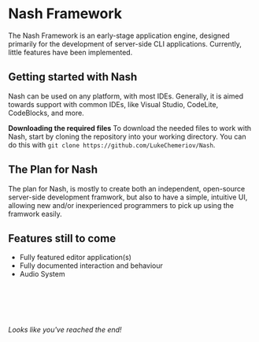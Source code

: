 # Nash Framework

The Nash Framework is an early-stage application engine, designed primarily for the development of server-side CLI applications. Currently, little features have been implemented.

## Getting started with Nash

Nash can be used on any platform, with most IDEs. Generally, it is aimed towards support with common IDEs, like Visual Studio, CodeLite, CodeBlocks, and more.

**Downloading the required files**
To download the needed files to work with Nash, start by cloning the repository into your working directory. You can do this with `git clone https://github.com/LukeChemeriov/Nash`.

## The Plan for Nash

The plan for Nash, is mostly to create both an independent, open-source server-side development framwork, but also to have a simple, intuitive UI, allowing new and/or inexperienced programmers to pick up using the framwork easily.

## Features still to come

<ul>

<li>Fully featured editor application(s)</li>

<li>Fully documented interaction and behaviour</li>

<li>Audio System</li>

</ul>

<br><br><br><br>

*Looks like you've reached the end!*
